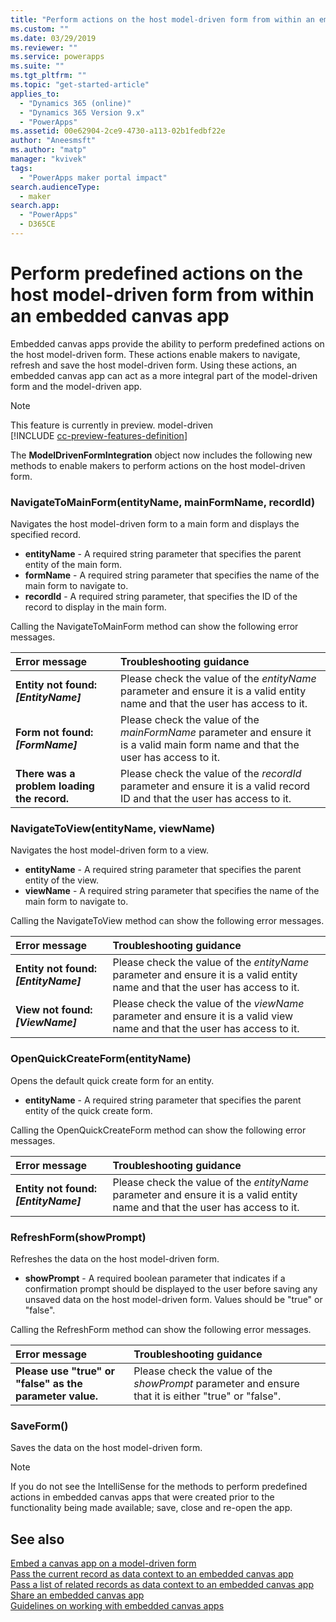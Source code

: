 ```yaml
---
title: "Perform actions on the host model-driven form from within an embedded canvas app | MicrosoftDocs"
ms.custom: ""
ms.date: 03/29/2019
ms.reviewer: ""
ms.service: powerapps
ms.suite: ""
ms.tgt_pltfrm: ""
ms.topic: "get-started-article"
applies_to: 
  - "Dynamics 365 (online)"
  - "Dynamics 365 Version 9.x"
  - "PowerApps"
ms.assetid: 00e62904-2ce9-4730-a113-02b1fedbf22e
author: "Aneesmsft"
ms.author: "matp"
manager: "kvivek"
tags: 
  - "PowerApps maker portal impact"
search.audienceType: 
  - maker
search.app: 
  - "PowerApps"
  - D365CE
---
```

# Perform predefined actions on the host model-driven form from within an embedded canvas app
Embedded canvas apps provide the ability to perform predefined actions on the host model-driven form. These actions enable makers to navigate, refresh and save the host model-driven form. Using these actions, an embedded canvas app can act as a more integral part of the model-driven form and the model-driven app.  

> [!NOTE]
> This feature is currently in preview. model-driven <br />
> [!INCLUDE [cc-preview-features-definition](../../includes/cc-preview-features-definition.md)] 

The **ModelDrivenFormIntegration** object now includes the following new methods to enable makers to perform actions on the host model-driven form.  
  
### NavigateToMainForm(entityName, mainFormName, recordId)
Navigates the host model-driven form to a main form and displays the specified record.  
* **entityName** - A required string parameter that specifies the parent entity of the main form.  
* **formName** - A required string parameter that specifies the name of the main form to navigate to.  
* **recordId** - A required string parameter, that specifies the ID of the record to display in the main form.  
 
Calling the NavigateToMainForm method can show the following error messages.
  
| Error message | Troubleshooting guidance |
|:--------------|:-------------------------|
|**Entity not found: *[EntityName]*** | Please check the value of the *entityName* parameter and ensure it is a valid entity name and that the user has access to it. |
|**Form not found: *[FormName]*** | Please check the value of the *mainFormName* parameter and ensure it is a valid main form name and that the user has access to it. |
|**There was a problem loading the record.** | Please check the value of the *recordId* parameter and ensure it is a valid record ID and that the user has access to it. |
  
  
### NavigateToView(entityName, viewName)
Navigates the host model-driven form to a view.  
* **entityName** - A required string parameter that specifies the parent entity of the view.  
* **viewName** - A required string parameter that specifies the name of the main form to navigate to.  
 
Calling the NavigateToView method can show the following error messages.
  
| Error message | Troubleshooting guidance |
|:--------------|:-------------------------|
|**Entity not found: *[EntityName]*** | Please check the value of the *entityName* parameter and ensure it is a valid entity name and that the user has access to it. |
|**View not found: *[ViewName]*** | Please check the value of the *viewName* parameter and ensure it is a valid view name and that the user has access to it. |
  
  
### OpenQuickCreateForm(entityName)  
Opens the default quick create form for an entity.  
* **entityName** - A required string parameter that specifies the parent entity of the quick create form.  
 
Calling the OpenQuickCreateForm method can show the following error messages.
  
| Error message | Troubleshooting guidance |
|:--------------|:-------------------------|
|**Entity not found: *[EntityName]*** | Please check the value of the *entityName* parameter and ensure it is a valid entity name and that the user has access to it. |
  
  
### RefreshForm(showPrompt)  
Refreshes the data on the host model-driven form.  
* **showPrompt** - A required boolean parameter that indicates if a confirmation prompt should be displayed to the user before saving any unsaved data on the host model-driven form. Values should be "true" or "false".
 
Calling the RefreshForm method can show the following error messages.
  
| Error message | Troubleshooting guidance |
|:--------------|:-------------------------|
|**Please use "true" or "false" as the parameter value.** | Please check the value of the *showPrompt* parameter and ensure that it is either "true" or "false". |
  
  
### SaveForm()  
Saves the data on the host model-driven form.  


> [!NOTE]
> If you do not see the IntelliSense for the methods to perform predefined actions in embedded canvas apps that were created prior to the functionality being made available; save, close and re-open the app. 

## See also
[Embed a canvas app on a model-driven form](embed-canvas-app-in-form.md) <br />
[Pass the current record as data context to an embedded canvas app](pass-current-embedded-canvas-app.md) <br />
[Pass a list of related records as data context to an embedded canvas app](pass-related-embedded-canvas-app.md) <br />
[Share an embedded canvas app](share-embedded-canvas-app.md) <br />
[Guidelines on working with embedded canvas apps](embedded-canvas-app-guidelines.md)
